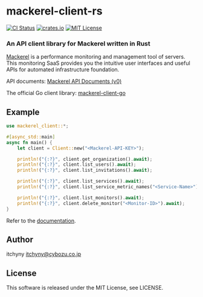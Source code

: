 # mackerel-client-rs
[![CI Status](https://github.com/itchyny/mackerel-client-rs/actions/workflows/ci.yaml/badge.svg?branch=main)](https://github.com/itchyny/mackerel-client-rs/actions?query=branch:main)
[![crates.io](https://img.shields.io/crates/v/mackerel-client.svg)](https://crates.io/crates/mackerel_client)
[![MIT License](https://img.shields.io/badge/license-MIT-blue.svg)](https://github.com/itchyny/mackerel-client-rs/blob/master/LICENSE)

### An API client library for Mackerel written in Rust
[Mackerel](https://mackerel.io) is a performance monitoring and management tool of servers.
This monitoring SaaS provides you the intuitive user interfaces and useful APIs for automated infrastructure foundation.

API documents: [Mackerel API Documents (v0)](https://mackerel.io/api-docs/)

The official Go client library: [mackerel-client-go](https://github.com/mackerelio/mackerel-client-go)

## Example
```rust
use mackerel_client::*;

#[async_std::main]
async fn main() {
    let client = Client::new("<Mackerel-API-KEY>");

    println!("{:?}", client.get_organization().await);
    println!("{:?}", client.list_users().await);
    println!("{:?}", client.list_invitations().await);

    println!("{:?}", client.list_services().await);
    println!("{:?}", client.list_service_metric_names("<Service-Name>").await);

    println!("{:?}", client.list_monitors().await);
    println!("{:?}", client.delete_monitor("<Monitor-ID>").await);
}
```

Refer to the [documentation](https://docs.rs/mackerel_client/).

## Author
itchyny <itchyny@cybozu.co.jp>

## License
This software is released under the MIT License, see LICENSE.
